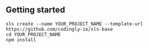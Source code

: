
## Getting started
```
sls create --name YOUR_PROJECT_NAME --template-url https://github.com/codingly-io/sls-base
cd YOUR_PROJECT_NAME
npm install
```
